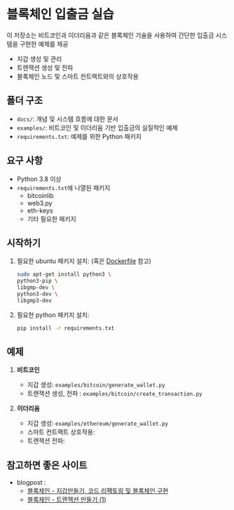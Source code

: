 # 블록체인 입출금 실습

이 저장소는 비트코인과 이더리움과 같은 블록체인 기술을 사용하여 간단한 입출금 시스템을 구현한 예제를 제공
- 지갑 생성 및 관리
- 트랜잭션 생성 및 전파
- 블록체인 노드 및 스마트 컨트랙트와의 상호작용

## 폴더 구조
- `docs/`: 개념 및 시스템 흐름에 대한 문서
- `examples/`: 비트코인 및 이더리움 기반 입출금의 실질적인 예제
- `requirements.txt`: 예제를 위한 Python 패키지

## 요구 사항
- Python 3.8 이상
- `requirements.txt`에 나열된 패키지
  - bitcoinlib
  - web3.py
  - eth-keys
  - 기타 필요한 패키지

## 시작하기

1. 필요한 ubuntu 패키지 설치: (혹은 [Dockerfile](Dockerfile) 참고)
    ```bash
    sudo apt-get install python3 \
    python3-pip \
    libgmp-dev \
    python3-dev \
    libgmp3-dev
    ```
  
1. 필요한 python 패키지 설치:
    ```bash
    pip install -r requirements.txt
    ```

## 예제
1. **비트코인**
   - 지갑 생성: `examples/bitcoin/generate_wallet.py`
   - 트랜잭션 생성, 전파 : `examples/bitcoin/create_transaction.py`

2. **이더리움**
   - 지갑 생성: `examples/ethereum/generate_wallet.py`
   - 스마트 컨트랙트 상호작용: 
   - 트랜잭션 전파: 


## 참고하면 좋은 사이트

- blogpost :
  - [블록체인 - 지갑만들기, 코드 리팩토링 및 블록체인 구현](https://baekspace.tistory.com/189)
  - [블록체인 - 트랜잭션 만들기 (1)](https://baekspace.tistory.com/185)